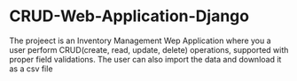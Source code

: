 # CRUD-Web-Application-Django

The projeect is an Inventory Management Wep Application  where you a user perform CRUD(create, read, update, delete) operations, supported with proper field validations. The user can also import the data and download it as a csv file
